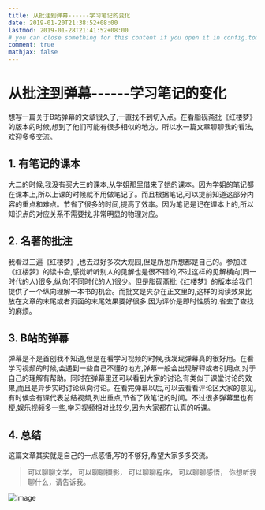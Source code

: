 ```yaml
---
title: 从批注到弹幕------学习笔记的变化
date: 2019-01-20T21:38:52+08:00
lastmod: 2019-01-28T21:41:52+08:00
# you can close something for this content if you open it in config.toml.
comment: true
mathjax: false
---
```


# 从批注到弹幕------学习笔记的变化

想写一篇关于B站弹幕的文章很久了,一直找不到切入点。在看脂砚斋批《红楼梦》的版本的时候,想到了他们可能有很多相似的地方。所以水一篇文章聊聊我的看法,欢迎多多交流。

## 1. 有笔记的课本

大二的时候,我没有买大三的课本,从学姐那里借来了她的课本。因为学姐的笔记都在课本上,所以上课的时候就不用做笔记了。而且根据笔记,可以提前知道这部分内容的重点和难点。节省了很多的时间,提高了效率。因为笔记是记在课本上的,所以知识点的对应关系不需要找,非常明显的物理对应。

## 2. 名著的批注

我看过三遍《红楼梦》,也去过好多次大观园,但是所思所想都是自己的。参加过《红楼梦》的读书会,感觉听听别人的见解也是很不错的,不过这样的见解横向(同一时代的人)很多,纵向(不同时代的人)很少。但是脂砚斋批《红楼梦》的版本给我们提供了一个纵向理解一本书的机会。而批文是夹杂在正文里的,这样的阅读效果比放在文章的末尾或者页面的末尾效果要好很多,因为评价是即时性质的,省去了查找的麻烦。

## 3. B站的弹幕

弹幕是不是首创我不知道,但是在看学习视频的时候,我发现弹幕真的很好用。在看学习视频的时候,会遇到一些自己不懂的地方,弹幕一般会出现解释或者引用点,对于自己的理解有帮助。同时在弹幕里还可以看到大家的讨论,有类似于课堂讨论的效果,而且是异步实时讨论纵向讨论。在看完弹幕以后,可以去看看评论区大家的意见,有时候会有课代表总结视频,列出重点,节省了做笔记的时间。不过很多弹幕里也有梗,娱乐视频多一些,学习视频相对比较少,因为大家都在认真的听课。

## 4. 总结

这篇文章其实就是自己的一点感悟,写的不够好,希望大家多多交流。

> 可以聊聊文学，
> 可以聊聊摄影，
> 可以聊聊程序，
> 可以聊聊感悟，
> 你想听我聊什么，请告诉我。

![image](https://mmbiz.qpic.cn/mmbiz_jpg/IDHaWiaS8DJpDWaY4ZNTpQR4riciaVTEqPkpwGNwbmUxHUjv8licNxNlD9IEia7rCb8KYibdRWCiamYGRfetNW1CyqWTQ/0?wx_fmt=jpeg)